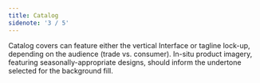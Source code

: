 ```yaml
---
title: Catalog
sidenote: '3 / 5'
---
```


Catalog covers can feature either the vertical Interface or tagline lock-up, depending on the audience (trade vs. consumer). In-situ product imagery, featuring seasonally-appropriate designs, should inform the undertone selected for the background fill. 